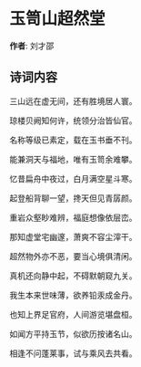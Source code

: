 # 玉笥山超然堂

**作者**: 刘才邵

## 诗词内容

三山远在虚无间，还有胜境居人寰。

琼楼贝阙知何许，统领分治皆仙官。

名称等级已素定，载在玉书垂不刊。

能兼洞天与福地，唯有玉笥余难攀。

忆昔扁舟中夜过，白月满空星斗寒。

起登船背聊一望，搀天但见青孱颜。

重岩众壑眇难辨，福庭想像依层峦。

那知虚堂宅幽邃，萧爽不容尘滓干。

超然物外亦不恶，要当心境俱清闲。

真机还向静中起，不碍默朝窥九关。

我生本来世味薄，欲养铅汞成金丹。

也知上界足官府，人间游览堪盘桓。

如闻方平持玉节，似欲历按诸名山。

相逢不问蓬莱事，试与乘风去共看。

